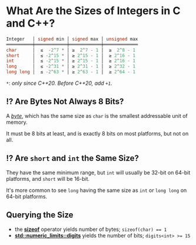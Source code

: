 # What Are the Sizes of Integers in C and C++?

```cpp
Integer   │ signed min │ signed max │ unsigned max
══════════╪════════════╪════════════╪═════════════
char      │  ≤  -2^7 * │ ≥  2^7 - 1 │  ≥  2^8 - 1
short     │  ≤ -2^15 * │ ≥ 2^15 - 1 │  ≥ 2^16 - 1
int       │  ≤ -2^15 * │ ≥ 2^15 - 1 │  ≥ 2^16 - 1
long      │  ≤ -2^31 * │ ≥ 2^31 - 1 │  ≥ 2^32 - 1
long long │  ≤ -2^63 * │ ≥ 2^63 - 1 │  ≥ 2^64 - 1
```
`*`: *only since C++20. Before C++20, add `+1`.*

<!-- inline -->
## :interrobang: Are Bytes Not Always 8 Bits?
A *[byte](https://eel.is/c++draft/intro.memory#def:byte)*, which has the same size as `char` is the
smallest addressable unit of memory.

It must be 8 bits at least, and is exactly 8 bits on
most platforms, but not on all.

<!-- inline -->
## :interrobang: Are `short` and `int` the Same Size?
They have the same minimum range, but `int` will usually
be 32-bit on 64-bit platforms, and `short` will be 16-bit.

It's more common to see `long` having the same size as `int`
or `long long` on 64-bit platforms.

## Querying the Size
- the **[sizeof](https://en.cppreference.com/w/cpp/language/sizeof)** operator yields number of bytes; `sizeof(char) == 1`
- **[std::numeric_limits::digits](https://en.cppreference.com/w/cpp/types/numeric_limits/digits)** yields the number of bits; `digits<int> >= 15`
